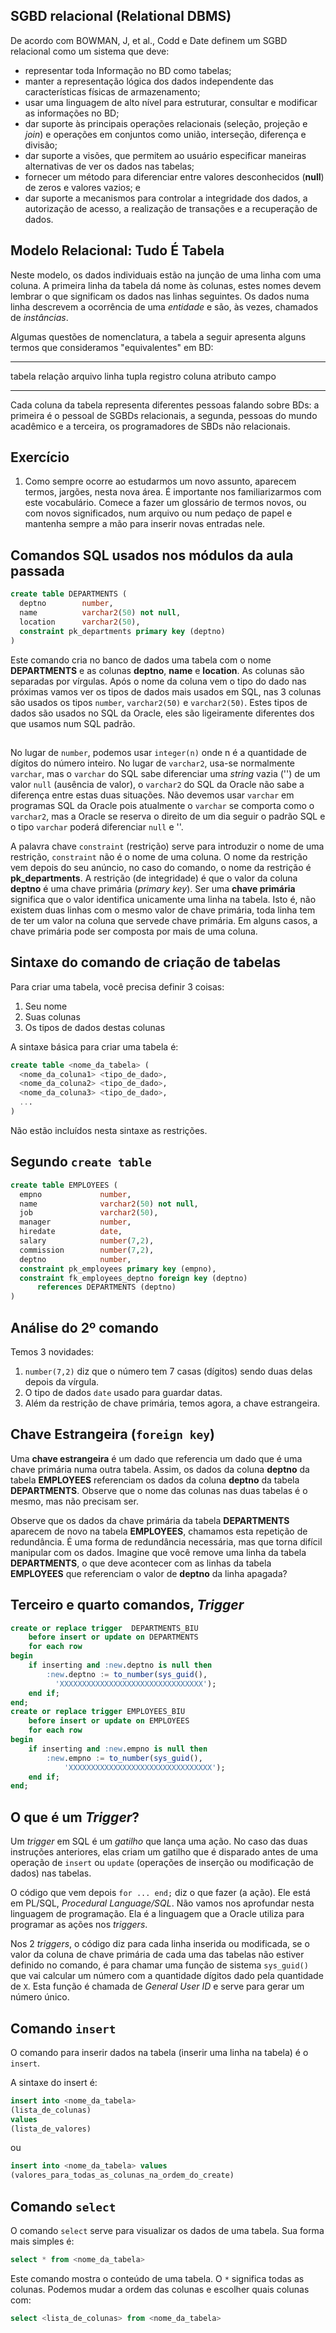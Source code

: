 
## SGBD relacional (Relational DBMS)

De acordo com BOWMAN, J, et al., Codd e Date definem um SGBD relacional como um sistema que deve:

- representar toda Informação no BD como tabelas;
- manter a representação lógica dos dados independente das características físicas de armazenamento;
- usar uma linguagem de alto nível para estruturar, consultar e modificar as informações no BD;
- dar suporte às principais operações relacionais (seleção, projeção e *join*) e operações em conjuntos como união, interseção, diferença e divisão;
- dar suporte a visões, que permitem ao usuário especificar maneiras alternativas de ver os dados nas tabelas;
- fornecer um método para diferenciar entre valores desconhecidos (**null**) de zeros e valores vazios; e
- dar suporte a mecanismos para controlar a integridade dos dados, a autorização de acesso, a realização de transações e a recuperação de dados.

## Modelo Relacional: Tudo É Tabela

Neste modelo, os dados individuais estão na junção de uma linha com uma coluna. A primeira linha da tabela dá nome às colunas, estes nomes devem lembrar o que significam os dados nas linhas seguintes. Os dados numa linha descrevem a ocorrência de uma *entidade* e são, às vezes, chamados de *instâncias*.

Algumas questões de nomenclatura, a tabela a seguir apresenta alguns termos que consideramos "equivalentes" em BD:

--------   ----------  ----------
 tabela     relação     arquivo
 linha      tupla       registro
 coluna     atributo    campo
--------   ----------  ----------

Cada coluna da tabela representa diferentes pessoas falando sobre BDs: a primeira é o pessoal de SGBDs relacionais, a segunda, pessoas do mundo acadêmico e a terceira, os programadores de SBDs não relacionais.

## Exercício

1. Como sempre ocorre ao estudarmos um novo assunto, aparecem termos, jargões, nesta nova área. É importante nos familiarizarmos com este vocabulário. Comece a fazer um glossário de termos novos, ou com novos significados, num arquivo ou num pedaço de papel e mantenha sempre a mão para inserir novas entradas nele.

## Comandos SQL usados nos módulos da aula passada

```SQL
create table DEPARTMENTS (   
  deptno        number,   
  name          varchar2(50) not null,   
  location      varchar2(50),   
  constraint pk_departments primary key (deptno)   
)
```

Este comando cria no banco de dados uma tabela com o nome **DEPARTMENTS** e as colunas **deptno**, **name** e **location**. As colunas são separadas por vírgulas. Após o nome da coluna vem o tipo do dado nas próximas vamos ver os tipos de dados mais usados em SQL, nas 3 colunas são usados os tipos `number`, `varchar2(50)` e `varchar2(50)`. Estes tipos de dados são usados no SQL da Oracle, eles são ligeiramente diferentes dos que usamos num SQL padrão.

##

No lugar de `number`, podemos usar `integer(n)` onde n é a quantidade de dígitos do número inteiro. No lugar de `varchar2`, usa-se normalmente `varchar`, mas o `varchar` do SQL sabe diferenciar uma *string* vazia ('') de um valor `null` (ausência de valor), o `varchar2` do SQL da Oracle não sabe a diferença entre estas duas situações. Não devemos usar `varchar` em programas SQL da Oracle pois atualmente o `varchar` se comporta como o `varchar2`, mas a Oracle se reserva o direito de um dia seguir o padrão SQL e o tipo `varchar` poderá diferenciar `null` e ''.

A palavra chave `constraint` (restrição) serve para introduzir o nome de uma restrição, `constraint` não é o nome de uma coluna. O nome da restrição vem depois do seu anúncio, no caso do comando, o nome da restrição é **pk_departments**. A restrição (de integridade) é que o valor da coluna **deptno** é uma chave primária (*primary key*). Ser uma **chave primária** significa que o valor identifica unicamente uma linha na tabela. Isto é, não existem duas linhas com o mesmo valor de chave primária, toda linha tem de ter um valor na coluna que servede chave primária. Em alguns casos, a chave primária pode ser composta por mais de uma coluna.

## Sintaxe do comando de criação de tabelas

Para criar uma tabela, você precisa definir 3 coisas:

1. Seu nome
2. Suas colunas
3. Os tipos de dados destas colunas

A sintaxe básica para criar uma tabela é:

```SQL
create table <nome_da_tabela> (
  <nome_da_coluna1> <tipo_de_dado>,
  <nome_da_coluna2> <tipo_de_dado>,
  <nome_da_coluna3> <tipo_de_dado>,
  ...
)
```

Não estão incluídos nesta sintaxe as restrições.

## Segundo `create table`

```SQL
create table EMPLOYEES (   
  empno             number,   
  name              varchar2(50) not null,   
  job               varchar2(50),   
  manager           number,   
  hiredate          date,   
  salary            number(7,2),   
  commission        number(7,2),   
  deptno            number,   
  constraint pk_employees primary key (empno),   
  constraint fk_employees_deptno foreign key (deptno)  
      references DEPARTMENTS (deptno)   
)
```

## Análise do 2º comando

Temos 3 novidades:

1. `number(7,2)` diz que o número tem 7 casas (dígitos) sendo duas delas depois da vírgula.
2. O tipo de dados `date` usado para guardar datas.
3. Além da restrição de chave primária, temos agora, a chave estrangeira.

## Chave Estrangeira (`foreign key`)

Uma **chave estrangeira** é um dado que referencia um dado que é uma chave primária numa outra tabela. Assim, os dados da coluna **deptno** da tabela **EMPLOYEES** referenciam os dados da coluna **deptno** da tabela **DEPARTMENTS**. Observe que o nome das colunas nas duas tabelas é o mesmo, mas não precisam ser.

Observe que os dados da chave primária da tabela **DEPARTMENTS** aparecem de novo na tabela **EMPLOYEES**, chamamos esta repetição de redundância. É uma forma de redundância necessária, mas que torna difícil manipular com os dados. Imagine que você remove uma linha da tabela **DEPARTMENTS**, o que deve acontecer com as linhas da tabela **EMPLOYEES** que referenciam o valor de **deptno** da linha apagada?

## Terceiro e quarto comandos, *Trigger*

```SQL
create or replace trigger  DEPARTMENTS_BIU
    before insert or update on DEPARTMENTS
    for each row
begin
    if inserting and :new.deptno is null then
        :new.deptno := to_number(sys_guid(),  
          'XXXXXXXXXXXXXXXXXXXXXXXXXXXXXXXX');
    end if;
end;
create or replace trigger EMPLOYEES_BIU
    before insert or update on EMPLOYEES
    for each row
begin
    if inserting and :new.empno is null then
        :new.empno := to_number(sys_guid(),  
            'XXXXXXXXXXXXXXXXXXXXXXXXXXXXXXXX');
    end if;
end;
```

## O que é um *Trigger*?

Um *trigger* em SQL é um *gatilho* que lança uma ação. No caso das duas instruções anteriores, elas criam um gatilho que é disparado antes de uma operação de `insert` ou `update` (operações de inserção ou modificação de dados) nas tabelas.

O código que vem depois `for ... end;` diz o que fazer (a ação). Ele está em PL/SQL, *Procedural Language/SQL*. Não vamos nos aprofundar nesta linguagem de programação. Ela é a linguagem que a Oracle utiliza para programar as ações nos *triggers*.

Nos 2 *triggers*, o código diz para cada linha inserida ou modificada, se o valor da coluna de chave primária de cada uma das tabelas não estiver definido no comando, é para chamar uma função de sistema `sys_guid()` que vai calcular um número com a quantidade dígitos dado pela quantidade de `X`. Esta função é chamada de *General User ID* e serve para gerar um número único.

## Comando `insert`

O comando para inserir dados na tabela (inserir uma linha na tabela) é o `insert`.

A sintaxe do insert é:

```SQL
insert into <nome_da_tabela>
(lista_de_colunas)
values
(lista_de_valores)
```

ou

```SQL
insert into <nome_da_tabela> values
(valores_para_todas_as_colunas_na_ordem_do_create)
```

## Comando `select`

O comando `select` serve para visualizar os dados de uma tabela. Sua forma mais simples é:

```SQL
select * from <nome_da_tabela>
```

Este comando mostra o conteúdo de uma tabela. O `*` significa todas as colunas.
Podemos mudar a ordem das colunas e escolher quais colunas com:

```SQL
select <lista_de_colunas> from <nome_da_tabela>
```
